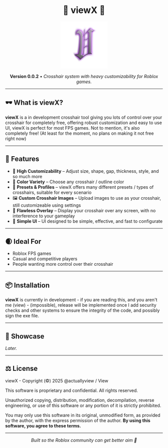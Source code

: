 <h1 align="center">🎯 viewX 🎯</h1>
<p align="center">
  <img src="images/viewX.png" alt="viewX Logo" width="150"/>
</p>

<p align="center">
  <b>Version 0.0.2</b> &bull; <i>Crosshair system with heavy customizability for Roblox games.</i>
</p>

---

## 🕶️ What is viewX?

**viewX** is a in development crosshair tool giving you lots of control over your crosshair for completely free, offering robust customization and easy to use UI, viewX is perfect for most FPS games. Not to mention, it's also completely free! (At least for the moment, no plans on making it not free right now)

---

## 🌌 Features

- 🎯 **High Customizability** – Adjust size, shape, gap, thickness, style, and so much more
- 🎨 **Color Variety** – Choose any crosshair / outline color
- 💾 **Presets & Profiles** – viewX offers many different presets / types of crosshairs, suitable for every scenario
- 🖼️ **Custom Crosshair Images** – Upload images to use as your crosshair, still customizeable using settings
- 🔄 **Flawless Overlay** – Display your crosshair over any screen, with no interference to your gameplay
- 🧩 **Simple UI** – UI designed to be simple, effective, and fast to configurate

---

## 🌒 Ideal For

- Roblox FPS games
- Casual and competitive players
- People wanting more control over their crosshair

---

## 📦 Installation

**viewX** is currently in development - if you are reading this, and you aren't me (view) - (impossible), release will be implemented once I add security checks and other systems to ensure the integrity of the code, and possibly sign the exe file.

---

## 📌 Showcase

*Later.*

---

## ⚖️ License

viewX - Copyright (©) 2025 @actuallyview / View

This software is proprietary and confidential. All rights reserved.

Unauthorized copying, distribution, modification, decompilation, reverse engineering, or use of this software or any portion of it is strictly prohibited.

You may only use this software in its original, unmodified form, as provided by the author, with the express permission of the author. **By using this software, you agree to these terms.**

---

<p align="center">
  <i>Built so the Roblox community can get better aim 🎯</i>
</p>
